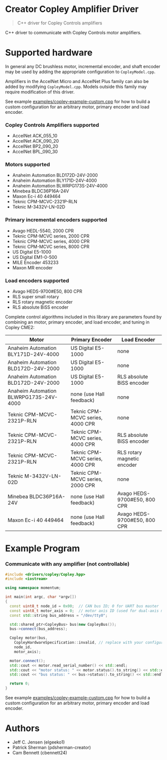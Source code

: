 # Creator Copley Amplifier Driver
> C++ driver for Copley Controls amplifiers

C++ driver to communicate with Copley Controls motor amplifiers.

# Supported hardware
In general any DC brushless motor, incremental encoder, and shaft encoder may be
used by adding the appropriate configuration to `CopleyModel.cpp`.

Amplifiers in the AccelNet Micro and AccelNet Plus family can also be added by
modifying `CopleyModel.cpp`. Models outside this family may require modification
of this driver.

See example [examples/copley-example-custom.cpp](examples/copley-example-custom.cpp)
for how to build a custom configuration for an arbitrary motor, primary encoder and load encoder.

### Copley Controls Amplifiers supported
* AccelNet ACK_055_10
* AccelNet ACK_090_20
* AccelNet BP2_090_20
* AccelNet BPL_090_30

### Motors supported
* Anaheim Automation BLD172D-24V-2000
* Anaheim Automation BLY171D-24V-4000
* Anaheim Automation BLWRPG173S-24V-4000
* Minebea BLDC36P16A-24V
* Maxon Ec-i 40 449464
* Teknic CPM-MCVC-2321P-RLN
* Teknic M-3432V-LN-02D

### Primary incremental encoders supported
* Avago HEDL-5540, 2000 CPR
* Teknic CPM-MCVC series, 2000 CPR
* Teknic CPM-MCVC series, 4000 CPR
* Teknic CPM-MCVC series, 8000 CPR
* US Digital E5-1000
* US Digital EM1-0-500
* MILE Encoder 453233
* Maxon MR encoder

### Load encoders supported
* Avago HEDS-9700#E50, 800 CPR
* RLS super small rotary
* RLS rotary magnetic encoder
* RLS absolute BiSS encoder

Complete control algorithms included in this library are parameters found
by combining an motor, primary encoder, and load encoder, and tuning
in Copley CME2:

| Motor       | Primary Encoder | Load Encoder |
| ----------- | --------------- | ------------ |
| Anaheim Automation BLY171D-24V-4000 | US Digital E5-1000 | none |
| Anaheim Automation BLD172D-24V-2000 | US Digital E5-1000 | none |
| Anaheim Automation BLD172D-24V-2000 | US Digital E5-1000 | RLS absolute BiSS encoder |
| Anaheim Automation BLWRPG173S-24V-4000 | none (use Hall feedback) | none |
| Teknic CPM-MCVC-2321P-RLN | Teknic CPM-MCVC series, 4000 CPR | none |
| Teknic CPM-MCVC-2321P-RLN | Teknic CPM-MCVC series, 4000 CPR | RLS absolute BiSS encoder |
| Teknic CPM-MCVC-2321P-RLN | Teknic CPM-MCVC series, 4000 CPR | RLS rotary magnetic encoder |
| Teknic M-3432V-LN-02D | Teknic CPM-MCVC series, 2000 CPR | none |
| Minebea BLDC36P16A-24V | none (use Hall feedback) | Avago HEDS-9700#E50, 800 CPR |
| Maxon Ec-i 40 449464 | none (use Hall feedback) | Avago HEDS-9700#E50, 800 CPR |

# Example Program

### Communicate with any amplifier (not controllable)
```c++
#include <drivers/copley/Copley.hpp>
#include <iostream>

using namespace momentum;

int main(int argc, char *argv[])
{
  const uint8_t node_id = 0x00;  // CAN bus ID; 0 for UART bus master
  const uint8_t motor_axis = 0;  // motor axis ID (used for dual-axis motors)
  const std::string bus_address = "/dev/tty0";

  std::shared_ptr<CopleyBus> bus(new CopleyBus());
  bus->connect(bus_address);

  Copley motor(bus,
    CopleyHardwareSpecification::invalid, // replace with your configuration
    node_id,
    motor_axis);

  motor.connect();
  std::cout << motor.read_serial_number() << std::endl;
  std::cout << "motor status: " << motor.status().to_string() << std::endl;
  std::cout << "bus status: " << bus->status().to_string() << std::endl;

  return 0;
}
```

See example [examples/copley-example-custom.cpp](examples/copley-example-custom.cpp)
for how to build a custom configuration for an arbitrary motor, primary encoder and load encoder.

# Authors
* Jeff C. Jensen (elgeeko1)
* Patrick Sherman (pdsherman-creator)
* Cam Bennett (cbennett24)
